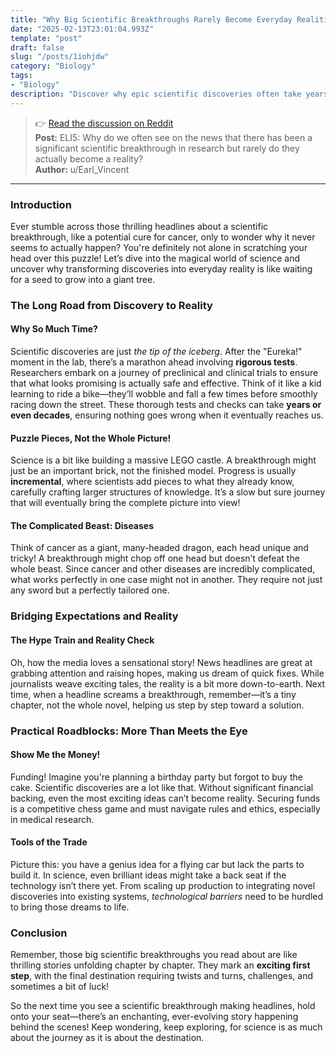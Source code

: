 ```yaml
---
title: "Why Big Scientific Breakthroughs Rarely Become Everyday Realities"
date: "2025-02-13T23:01:04.993Z"
template: "post"
draft: false
slug: "/posts/1iohjdw"
category: "Biology"
tags:
- "Biology"
description: "Discover why epic scientific discoveries often take years to transform into practical advancements."
---
```

>👉 [Read the discussion on Reddit](https://www.reddit.com/r/explainlikeimfive/comments/1iohjdw)  
>**Post:** ELI5: Why do we often see on the news that there has been a significant scientific breakthrough in research but rarely do they actually become a reality?  
>**Author:** u/Earl_Vincent  
---

### Introduction

Ever stumble across those thrilling headlines about a scientific breakthrough, like a potential cure for cancer, only to wonder why it never seems to actually happen? You're definitely not alone in scratching your head over this puzzle! Let’s dive into the magical world of science and uncover why transforming discoveries into everyday reality is like waiting for a seed to grow into a giant tree.

### The Long Road from Discovery to Reality

#### Why So Much Time?

Scientific discoveries are just *the tip of the iceberg*. After the "Eureka!" moment in the lab, there’s a marathon ahead involving **rigorous tests**. Researchers embark on a journey of preclinical and clinical trials to ensure that what looks promising is actually safe and effective. Think of it like a kid learning to ride a bike—they’ll wobble and fall a few times before smoothly racing down the street. These thorough tests and checks can take **years or even decades**, ensuring nothing goes wrong when it eventually reaches us.

#### Puzzle Pieces, Not the Whole Picture!

Science is a bit like building a massive LEGO castle. A breakthrough might just be an important brick, not the finished model. Progress is usually **incremental**, where scientists add pieces to what they already know, carefully crafting larger structures of knowledge. It’s a slow but sure journey that will eventually bring the complete picture into view!

#### The Complicated Beast: Diseases

Think of cancer as a giant, many-headed dragon, each head unique and tricky! A breakthrough might chop off one head but doesn’t defeat the whole beast. Since cancer and other diseases are incredibly complicated, what works perfectly in one case might not in another. They require not just any sword but a perfectly tailored one.

### Bridging Expectations and Reality

#### The Hype Train and Reality Check

Oh, how the media loves a sensational story! News headlines are great at grabbing attention and raising hopes, making us dream of quick fixes. While journalists weave exciting tales, the reality is a bit more down-to-earth. Next time, when a headline screams a breakthrough, remember—it’s a tiny chapter, not the whole novel, helping us step by step toward a solution.

### Practical Roadblocks: More Than Meets the Eye

#### Show Me the Money!

Funding! Imagine you're planning a birthday party but forgot to buy the cake. Scientific discoveries are a lot like that. Without significant financial backing, even the most exciting ideas can’t become reality. Securing funds is a competitive chess game and must navigate rules and ethics, especially in medical research.

#### Tools of the Trade

Picture this: you have a genius idea for a flying car but lack the parts to build it. In science, even brilliant ideas might take a back seat if the technology isn’t there yet. From scaling up production to integrating novel discoveries into existing systems, *technological barriers* need to be hurdled to bring those dreams to life.

### Conclusion

Remember, those big scientific breakthroughs you read about are like thrilling stories unfolding chapter by chapter. They mark an **exciting first step**, with the final destination requiring twists and turns, challenges, and sometimes a bit of luck!

So the next time you see a scientific breakthrough making headlines, hold onto your seat—there’s an enchanting, ever-evolving story happening behind the scenes!  Keep wondering, keep exploring, for science is as much about the journey as it is about the destination.